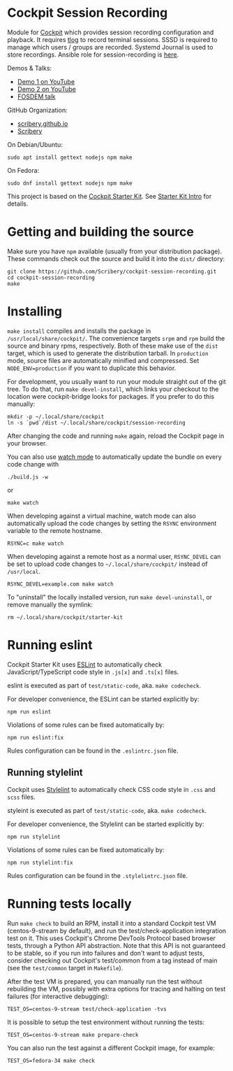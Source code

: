 # Cockpit Session Recording

Module for [Cockpit](http://www.cockpit-project.org) which provides session recording 
configuration and playback. 
It requires [tlog](https://github.com/Scribery/tlog) to record terminal sessions. 
SSSD is required to manage which users / groups are recorded. Systemd Journal is used to store recordings.
Ansible role for session-recording is [here](https://github.com/nkinder/session-recording).

Demos & Talks:

 * [Demo 1 on YouTube](https://youtu.be/5-0WBf4rOrc)
 * [Demo 2 on YouTube](https://youtu.be/Fw8g_fFvwcs)
 * [FOSDEM talk](https://youtu.be/sHO5y28EHXg)
 
GitHub Organization: 
 
 * [scribery.github.io](http://scribery.github.io/)
 * [Scribery](https://github.com/Scribery)

On Debian/Ubuntu:

    sudo apt install gettext nodejs npm make

On Fedora:

    sudo dnf install gettext nodejs npm make

This project is based on the [Cockpit Starter Kit](https://github.com/cockpit-project/starter-kit).
See [Starter Kit Intro](http://cockpit-project.org/blog/cockpit-starter-kit.html) for details.

# Getting and building the source

Make sure you have `npm` available (usually from your distribution package).
These commands check out the source and build it into the `dist/` directory:

```
git clone https://github.com/Scribery/cockpit-session-recording.git
cd cockpit-session-recording
make
```

# Installing

`make install` compiles and installs the package in `/usr/local/share/cockpit/`. The
convenience targets `srpm` and `rpm` build the source and binary rpms,
respectively. Both of these make use of the `dist` target, which is used
to generate the distribution tarball. In `production` mode, source files are
automatically minified and compressed. Set `NODE_ENV=production` if you want to
duplicate this behavior.

For development, you usually want to run your module straight out of the git
tree. To do that, run `make devel-install`, which links your checkout to the
location were cockpit-bridge looks for packages. If you prefer to do
this manually:

```
mkdir -p ~/.local/share/cockpit
ln -s `pwd`/dist ~/.local/share/cockpit/session-recording
```

After changing the code and running `make` again, reload the Cockpit page in
your browser.

You can also use
[watch mode](https://esbuild.github.io/api/#watch) to
automatically update the bundle on every code change with

    ./build.js -w

or

    make watch

When developing against a virtual machine, watch mode can also automatically upload
the code changes by setting the `RSYNC` environment variable to
the remote hostname.

    RSYNC=c make watch

When developing against a remote host as a normal user, `RSYNC_DEVEL` can be
set to upload code changes to `~/.local/share/cockpit/` instead of
`/usr/local`.

    RSYNC_DEVEL=example.com make watch

To "uninstall" the locally installed version, run `make devel-uninstall`, or
remove manually the symlink:

    rm ~/.local/share/cockpit/starter-kit

# Running eslint

Cockpit Starter Kit uses [ESLint](https://eslint.org/) to automatically check
JavaScript/TypeScript code style in `.js[x]` and `.ts[x]` files.

eslint is executed as part of `test/static-code`, aka. `make codecheck`.

For developer convenience, the ESLint can be started explicitly by:

    npm run eslint

Violations of some rules can be fixed automatically by:

    npm run eslint:fix

Rules configuration can be found in the `.eslintrc.json` file.

## Running stylelint

Cockpit uses [Stylelint](https://stylelint.io/) to automatically check CSS code
style in `.css` and `scss` files.

styleint is executed as part of `test/static-code`, aka. `make codecheck`.

For developer convenience, the Stylelint can be started explicitly by:

    npm run stylelint

Violations of some rules can be fixed automatically by:

    npm run stylelint:fix

Rules configuration can be found in the `.stylelintrc.json` file.

# Running tests locally

Run `make check` to build an RPM, install it into a standard Cockpit test VM
(centos-9-stream by default), and run the test/check-application integration test on
it. This uses Cockpit's Chrome DevTools Protocol based browser tests, through a
Python API abstraction. Note that this API is not guaranteed to be stable, so
if you run into failures and don't want to adjust tests, consider checking out
Cockpit's test/common from a tag instead of main (see the `test/common`
target in `Makefile`).

After the test VM is prepared, you can manually run the test without rebuilding
the VM, possibly with extra options for tracing and halting on test failures
(for interactive debugging):

    TEST_OS=centos-9-stream test/check-application -tvs

It is possible to setup the test environment without running the tests:

    TEST_OS=centos-9-stream make prepare-check

You can also run the test against a different Cockpit image, for example:

    TEST_OS=fedora-34 make check
